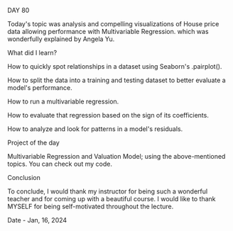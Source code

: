 DAY 80 

Today's topic was analysis and compelling visualizations of House price data allowing performance with Multivariable Regression.
which was wonderfully explained by Angela Yu.

What did I learn?

How to quickly spot relationships in a dataset using Seaborn's .pairplot().

How to split the data into a training and testing dataset to better evaluate a model's performance.

How to run a multivariable regression.

How to evaluate that regression based on the sign of its coefficients.

How to analyze and look for patterns in a model's residuals.

Project of the day

Multivariable Regression and Valuation Model; using the above-mentioned topics. You can check out my code. 

Conclusion

To conclude, I would thank my instructor for being such a wonderful teacher and for coming up with a beautiful course. I would like to thank MYSELF for being self-motivated throughout the lecture.

Date - Jan, 16, 2024
